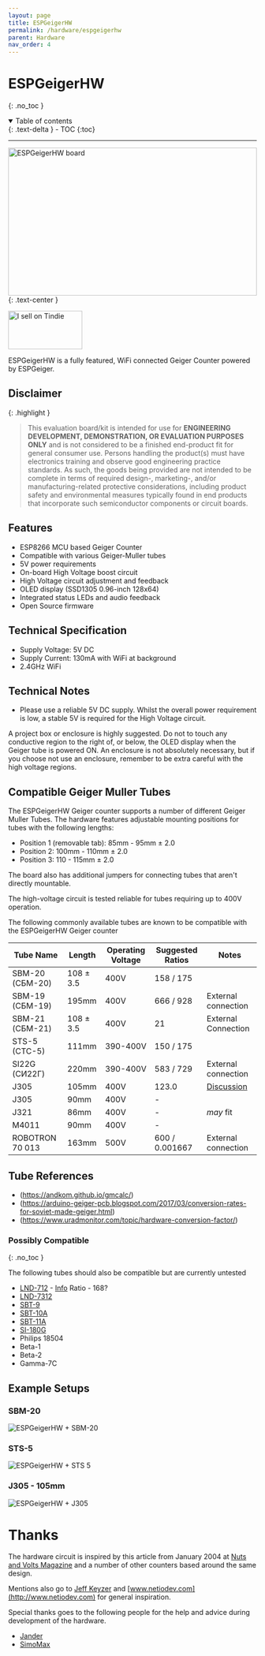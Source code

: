 ```yaml
---
layout: page
title: ESPGeigerHW
permalink: /hardware/espgeigerhw
parent: Hardware
nav_order: 4
---
```

<style>
#espghwimg {
  width: 100%;
  max-height: 300px;
}
.espghwimg {
  max-height: 300px;
}
</style>
# ESPGeigerHW
{: .no_toc }

<details open markdown="block">
  <summary>
    Table of contents
  </summary>
  {: .text-delta }
- TOC
{:toc}
</details>

---

<img id="espghwimg" src="../img/ESPGeiger-HW-v4.svg" alt="ESPGeigerHW board">
{: .text-center }

<a href="https://www.tindie.com/stores/espgeiger/?ref=offsite_badges&utm_source=sellers_paulstead&utm_medium=badges&utm_campaign=badge_medium"><img src="https://d2ss6ovg47m0r5.cloudfront.net/badges/tindie-mediums.png" alt="I sell on Tindie" width="150" height="78"></a>

ESPGeigerHW is a fully featured, WiFi connected Geiger Counter powered by ESPGeiger.

## Disclaimer

{: .highlight }

>This evaluation board/kit is intended for use for __ENGINEERING DEVELOPMENT, DEMONSTRATION, OR EVALUATION PURPOSES ONLY__ and is not considered to be a finished end-product fit for general consumer use. Persons handling the product(s) must have electronics training and observe good engineering practice standards. As such, the goods being provided are not intended to be complete in terms of required design-, marketing-, and/or manufacturing-related protective considerations, including product safety and environmental measures typically found in end products that incorporate such semiconductor components or circuit boards.

## Features

- ESP8266 MCU based Geiger Counter
- Compatible with various Geiger-Muller tubes
- 5V power requirements
- On-board High Voltage boost circuit
- High Voltage circuit adjustment and feedback
- OLED display (SSD1305 0.96-inch 128x64)
- Integrated status LEDs and audio feedback
- Open Source firmware

## Technical Specification

- Supply Voltage: 5V DC
- Supply Current: 130mA with WiFi at background
- 2.4GHz WiFi

## Technical Notes

- Please use a reliable 5V DC supply. Whilst the overall power requirement is low, a stable 5V is required for the High Voltage circuit.

A project box or enclosure is highly suggested. Do not to touch any conductive region to the right of, or below, the OLED display when the Geiger tube is powered ON. An enclosure is not absolutely necessary, but if you choose not use an enclosure, remember to be extra careful with the high voltage regions.

## Compatible Geiger Muller Tubes

The ESPGeigerHW Geiger counter supports a number of different Geiger Muller Tubes. The hardware features adjustable mounting positions for tubes with the following lengths:

- Position 1 (removable tab): 85mm - 95mm ± 2.0
- Position 2: 100mm - 110mm ± 2.0
- Position 3: 110 - 115mm ± 2.0

The board also has additional jumpers for connecting tubes that aren't directly mountable.

The high-voltage circuit is tested reliable for tubes requiring up to 400V operation.

The following commonly available tubes are known to be compatible with the ESPGeigerHW Geiger counter

| Tube Name | Length | Operating Voltage | Suggested Ratios | Notes |
|---|---|---|---|---|
SBM-20 (СБМ-20) | 108 ± 3.5 | 400V | 158 / 175 | 
SBM-19 (СБМ-19) | 195mm | 400V | 666 / 928 | External connection
SBM-21 (СБМ-21) | 108 ± 3.5 | 400V | 21 | External Connection
STS-5 (CTC-5) | 111mm | 390-400V | 150 / 175 | 
SI22G (СИ22Г) | 220mm | 390-400V | 583 / 729 | External connection
J305 | 105mm | 400V | 123.0 | [Discussion](https://iot-devices.com.ua/en/geiger-tube-j305-how-to-calculate-the-conversion-factor-of-cpm-technical-note-en)
J305 | 90mm | 400V | - | 
J321 | 86mm | 400V | - | *may* fit
M4011 | 90mm | 400V | - | 
ROBOTRON 70 013 | 163mm | 500V | 600 / 0.001667 | External connection

## Tube References

- (https://andkom.github.io/gmcalc/)
- (https://arduino-geiger-pcb.blogspot.com/2017/03/conversion-rates-for-soviet-made-geiger.html)
- (https://www.uradmonitor.com/topic/hardware-conversion-factor/)

### Possibly Compatible
{: .no_toc }

The following tubes should also be compatible but are currently untested

- [LND-712](https://www.lndinc.com/products/geiger-mueller-tubes/712/) - [Info](https://www.pocketmagic.net/tube-lnd-712-end-window-alpha-beta-gamma-detector/) Ratio - 168?
- [LND-7312](https://www.lndinc.com/products/geiger-mueller-tubes/7312/)
- [SBT-9](https://www.pocketmagic.net/tube-sbt-9-end-window-geiger-tube/)
- [SBT-10A](https://www.pocketmagic.net/tube-sbt-10a-c%d0%b1t-10a/)
- [SBT-11A](https://www.gstube.com/data/3006/)
- [SI-180G](https://sites.google.com/site/diygeigercounter/technical/gm-tubes-supported)
- Philips 18504
- Beta-1
- Beta-2
- Gamma-7C

## Example Setups

### SBM-20
<img class="espghwimg" src="../img/ESPGeiger-HW-SMB-20.jpg" alt="ESPGeigerHW + SBM-20">

### STS-5
<img class="espghwimg" src="../img/ESPGeiger-HW-STS-5.jpg" alt="ESPGeigerHW + STS 5">

### J305 - 105mm
<img class="espghwimg" src="../img/ESPGeiger-HW-J305.jpg" alt="ESPGeigerHW + J305">

# Thanks

The hardware circuit is inspired by this article from January 2004 at [Nuts and Volts Magazine](https://www.nutsvolts.com/magazine/article/pocket-geiger-unit) and a number of other counters based around the same design.

Mentions also go to [Jeff Keyzer](https://mightyohm.com/) and [www.netiodev.com](http://www.netiodev.com) for general inspiration.

Special thanks goes to the following people for the help and advice during development of the hardware.

- [Jander](https://r.jander.me.uk/) 
- [SimoMax](https://radmon.org/index.php/forum/profile/344-simomax)
